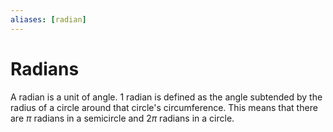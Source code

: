 ```yaml
---
aliases: [radian]
---
```


# Radians
A radian is a unit of angle. 1 radian is defined as the angle subtended by the radius of a circle around that circle's circumference. This means that there are $\pi$ radians in a semicircle and $2\pi$ radians in a circle.